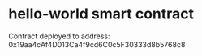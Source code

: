# hello-world smart contract

Contract deployed to address:  0x19aa4cAf4D013Ca4f9cd6C0c5F30333d8b5768c8
